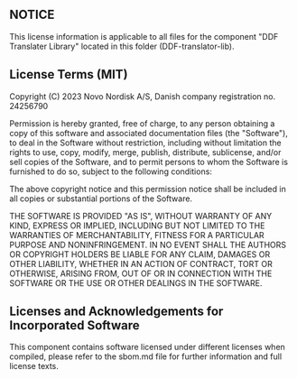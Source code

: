 ## NOTICE

This license information is applicable to all files for the component "DDF Translater Library" located in this folder (DDF-translator-lib).

## License Terms (MIT)

Copyright (C) 2023 Novo Nordisk A/S, Danish company registration no. 24256790

Permission is hereby granted, free of charge, to any person obtaining a copy of this software and associated documentation files (the "Software"), to deal in the Software without restriction, including without limitation the rights to use, copy, modify, merge, publish, distribute, sublicense, and/or sell copies of the Software, and to permit persons to whom the Software is furnished to do so, subject to the following conditions:

The above copyright notice and this permission notice shall be included in all copies or substantial portions of the Software.

THE SOFTWARE IS PROVIDED "AS IS", WITHOUT WARRANTY OF ANY KIND, EXPRESS OR IMPLIED, INCLUDING BUT NOT LIMITED TO THE WARRANTIES OF MERCHANTABILITY, FITNESS FOR A PARTICULAR PURPOSE AND NONINFRINGEMENT. IN NO EVENT SHALL THE AUTHORS OR COPYRIGHT HOLDERS BE LIABLE FOR ANY CLAIM, DAMAGES OR OTHER LIABILITY, WHETHER IN AN ACTION OF CONTRACT, TORT OR OTHERWISE, ARISING FROM, OUT OF OR IN CONNECTION WITH THE SOFTWARE OR THE USE OR OTHER DEALINGS IN THE SOFTWARE.

## Licenses and Acknowledgements for Incorporated Software

This component contains software licensed under different licenses when compiled, please refer to the sbom.md file for further information and full license texts.
